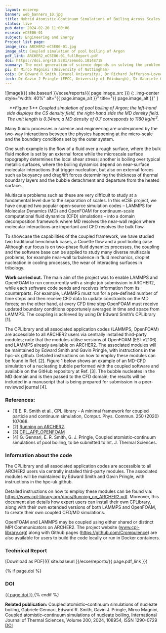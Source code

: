 ```yaml
---
layout: ecserep
banner: web_banners_10.jpg
title: Hybrid Atomistic-Continuum Simulations of Boiling Across Scales
status: live
pub_date: 2024-02-20 11:00:00
ecseid: eCSE06-01
subject: Engineering and Energy
Project list page:
image_src: ARCHER2-eCSE06-01.jpg
image_alt: Coupled simulation of pool boiling of Argon
pdf_link: ARCHER2_eCSE06-01_fullReport.pdf
doi: https://doi.org/10.5281/zenodo.10148718
summary: The next generation of science depends on solving the problem of linking simulations at different scales. In many physical processes, phenomena happening at the molecular scale determine the large-scale dynamics of the system. Boiling represents one such problem, where bubbles nucleating at the nanoscale depart from hot surfaces, owing to fluid dynamics forces originating from millimetre-scale flow structures. Unravelling the multiscale interplay of physical processes in boiling phenomena would enable more robust thermal design principles and optimisation of next-generation heat exchangers, for use in thermal management of components in renewable energy conversion systems, such as cooling of nuclear reactors and battery packs for electric vehicles. This project extended an existing coupling library (www.cpl-library.org) and optimised it for parallel computing, delivering a coupling platform for two popular open-source simulation toolboxes (LAMMPS for Molecular Dynamics and OpenFOAM for continuum-scale Computational Fluids Dynamics). Although this project focused on fluid mechanics multiscale coupling to simulate boiling from bubble nucleation to departure, the software platform enables easy extension to any other physics.
pi: Dr Mirco Magnini (University of Nottingham)
cois: Dr Edward R Smith (Brunel University), Dr Richard Jefferson-Loveday (King’s College London) 
tech: Dr Gavin J Pringle (EPCC, University of Edinburgh), Dr Gabriele Gennari (University of Nottingham) 
---
```




![image]({{ site.baseurl }}/ecse/reports/{{ page.image_src }})
{: .img-center style="width: 40%" alt="{{ page.image_alt }}" title="{{ page.image_alt }}" }

<p align="center"><i>**Figure 1:** Coupled simulation of pool boiling of Argon; the left-hand side displays the CS density field, the right-hand side the MD density field.  The unit length is 0.34nm; a MD density of 0.7 corresponds to 1160 kg/m<sup>3</sup>.</i></p>

Many fluidic processes in science and engineering are underpinned by the two-way interactions between the physics happening at the micro-scale and the boundary conditions set by the outer system. 

One such example is the flow of a fluid over a rough surface, where the bulk fluid motion is set by an external force while the microscale surface topography determines the local shear stress; another is boiling over typical metallic surfaces, where the boiling dynamics depend on near-surface molecular interactions that trigger nucleation, but also on external forces such as buoyancy and drag/lift forces determining the thickness of thermal boundary layers and the bubble detachment and departure from the heated surface. 

Multiscale problems such as these are very difficult to study at a fundamental level due to the separation of scales. In this eCSE project, we have coupled two popular open-source simulation codes – LAMMPS for Molecular Dynamics (MD) and OpenFOAM for continuum-scale computational fluid dynamics (CFD) simulations – into a domain decomposition framework where MD resolves the near-wall region where molecular interactions are important and CFD resolves the bulk flow. 

To showcase the capabilities of the coupled framework, we have studied two traditional benchmark cases, a Couette flow and a pool boiling case. Although our focus is on two-phase fluid dynamics processes, the coupling and the software base can be applied to study many diverse multiscale problems, for example near-wall turbulence in fluid mechanics, droplet nucleation in cooling processes, the wear of interacting surfaces in tribology. 

**Work carried out.** The main aim of the project was to enable LAMMPS and OpenFOAM to run concurrently with a single job submission in ARCHER2, while each software code sends and receives information from its counterparts. For example, LAMMPS must run for a pre-defined number of time steps and then receive CFD data to update constraints on the MD forces; on the other hand, at every CFD time step OpenFOAM must receive updated boundary conditions opportunely averaged in time and space from LAMMPS. The coupling is achieved by using Dr Edward Smith’s CPLibrary [1]. 

The CPLibrary and all associated application codes (LAMMPS, OpenFOAM) are accessible to all ARCHER2 users via centrally installed third-party modules; note that the modules utilise versions of OpenFOAM (ESI-v2106) and LAMMPS already available on ARCHER2. The associated modules will be maintained by Edward Smith and Gavin Pringle, with instructions in the hpc-uk github. Detailed instructions on how to employ these modules can be found in Ref. [2]. Figure 1 below shows an example of an MD-CFD simulation of a nucleating bubble performed with the coupled software and available on the GitHub repository at Ref. [3]. The bubble nucleates in the MD domain and is then passed to the CFD domain; the results will be included in a manuscript that is being prepared for submission in a peer-reviewed journal [4]. 

 

### References:
- [1] E. R. Smith et al., CPL library - A minimal framework for coupled particle and continuum simulation, Comput. Phys. Commun. 250 (2020) 107068. 
- [2] [Running on ARCHER2](https://www.cpl-library.org/docs/Running_on_ARCHER2.pdf).
- [3] [CPL_APP_OPENFOAM](https://github.com/Crompulence/CPL_APP_OPENFOAM/)
- [4] G. Gennari, E. R. Smith, G. J. Pringle, Coupled atomistic-continuum simulations of pool boiling, to be submitted to Int. J. Thermal Sciences.
 

### Information about the code
 
The CPLibrary and all associated application codes are accessible to all ARCHER2 users via centrally installed third-party modules. The associated modules will be maintained by Edward Smith and Gavin Pringle, with instructions in the hpc-uk github. 

Detailed instructions on how to employ these modules can be found via: https://www.cpl-library.org/docs/Running_on_ARCHER2.pdf. Moreover, this document also details how expert users can install their own CPLibrary, along with their own extended versions of both LAMMPS and OpenFOAM, to create their own coupled CFD/MD simulations.  

OpenFOAM and LAMMPS may be coupled using either shared or distinct MPI Communicators on ARCHER2. The project website (www.cpl-library.org) along with Github pages (https://github.com/Crompulence) are also available for users to build the code locally or run in Docker containers.



### Technical Report

[Download as PDF]({{ site.baseurl }}/ecse/reports/{{ page.pdf_link }}) 


{% if page.doi  %}
### DOI
  <a href="https://doi.org/{{ page.doi }}">
     {{ page.doi }}
  </a>
{% endif %}


**Related publication:** Coupled atomistic–continuum simulations of nucleate boiling, Gabriele Gennari, Edward R. Smith, Gavin J. Pringle, Mirco Magnini, Coupled atomistic–continuum simulations of nucleate boiling, International Journal of Thermal Sciences, Volume 200, 2024, 108954, ISSN 1290-0729
[DOI](https://doi.org/10.1016/j.ijthermalsci.2024.108954 )
